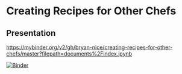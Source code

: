 # Creating Recipes for Other Chefs

## Presentation
https://mybinder.org/v2/gh/bryan-nice/creating-recipes-for-other-chefs/master?filepath=documents%2Findex.ipynb

[![Binder](https://mybinder.org/badge_logo.svg)](https://mybinder.org/v2/gh/bryan-nice/creating-recipes-for-other-chefs/master?filepath=documents%2Findex.ipynb)